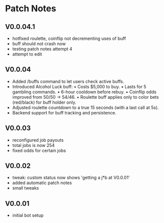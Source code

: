 # Patch Notes

## V0.0.04.1
- hotfixed roulette, coinflip not decrementing uses of buff
- buff should not crash now
- testing patch notes attempt 4
- attempt to edit

## V0.0.04
- Added /buffs command to let users check active buffs.
- Introduced Alcohol Luck buff:
   • Costs $5,000 to buy.
   • Lasts for 5 gambling commands.
   • 6-hour cooldown before rebuy.
   • Coinflip odds improved from 50/50 → 54/46.
   • Roulette buff applies only to color bets (red/black) for buff holder only.
- Adjusted roulette countdown to a true 15 seconds (with a last call at 5s).
- Backend support for buff tracking and persistence.


## V0.0.03
- reconfigured job payouts
- total jobs is now 254
- fixed odds for certain jobs


## V0.0.02
- tweak: custom status now shows 'getting a j*b at V0.0.01'
- added automatic patch notes
- small tweaks

## V0.0.01
- initial bot setup
